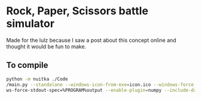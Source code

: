 # Rock, Paper, Scissors battle simulator
Made for the lulz because I saw a post about this concept online and thought it would be fun to make.

## To compile

```bash
python -m nuitka ./Code
/main.py --standalone --windows-icon-from-exe=icon.ico --windows-force-stderr-spec=%PROGRAM%logs.txt --windo
ws-force-stdout-spec=%PROGRAM%output --enable-plugin=numpy --include-data-dir=Assets/=Assets/
```
